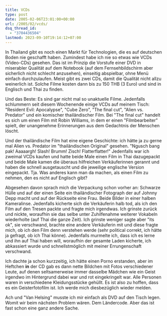 ```yaml
---
title: VCDs
type: post
date: 2005-02-06T23:01:00+00:00
url: /2005/02/vcds/
dsq_thread_id:
  - "3704436504"
lastmod: 2023-09-10T19:14:12+07:00
---
```

In Thailand gibt es noch einen Markt für Technologien, die es auf deutschen Boden nie geschafft haben. Zumindest habe ich nie so etwas wie VCDs (Video-CDs) gesehen. Das ist im Prinzip die Vorstufe einer DVD in miserabler Qualität auf dem Notebook (auf dem Fernsehbildschirm aber sicherlich nicht schlecht anzusehen), einseitig abspielbar, ohne Menü einfach durchzulaufen. Meist gibt es zwei CDs, damit die Qualität nicht allzu weinerlich ist. Solche Filme kosten dann bis zu 150 THB (3 Euro) und sind in Englisch und Thai zu finden.

Und das Beste: Es sind gar nicht mal so unaktuelle Filme. Jedenfalls schlummern seit diesem Wochenende einige VCDs auf meinem Tisch: "Resident Evil: Apocalypse", "Cube Zero", "The final cut", "Alien vs. Predator" und ein komischer thailändischer Film. Bei "The final cut" handelt es sich um einen Film mit Robin Williams, in dem er einen "Filmbearbeiter" spielt, der unangenehme Erinnerungen aus dem Gedachtnis der Menschen löscht.

Und der thailändische Film hat eine eigene Geschichte: ich hätte ja zu gerne mal Alien vs. Predator im "thailändischen Original" gesehen. "Ngusch bang pak! Aaaaargh! Slash! Brumm! Zisch! Flatterflatter!" Jedenfalls war ich zweimal VCDs kaufen und hatte beide Male einen Film in Thai dazugepackt und beide Male kamen die überaus hilfreichen Verkäuferinnen gerannt und haben die schnell ausgetauscht und die jeweilige englische Version eingepackt. Tja. Was anderes kann man da machen, als einen Film zu nehmen, den es nicht auf Englisch gibt?

Abgesehen davon sprach mich die Verpackung schon vorher an: Schwarze Hülle und auf der einen Seite ein thailändischer Fotograph der auf Johnny Depp macht und auf der Rückseite eine Frau. Beide Bilder in einer halben Kameralinse. Jedenfalls kicherte sich die Verkäuferin halb tod, als ich den Film auf den Tresen packte und fragte mich irgendwas. Ich grinste zurück und nickte, woraufhin sie das selbe unter Zuhilfenahme weiterer Vokabeln wiederholte (auf Thai die ganze Zeit). Ich grinste weniger sagte aber "its ok", sie verschwand, brachte eine andere Verkäuferin mit und diese fragte mich, ob ich den Film denn verstehen werde (sehr political correkt, ich hätte ja gefragt, ob ich Thai könne). Jedenfalls murmelte ich, dass ich es lerne und ihn auf Thai haben will, woraufhin der gesamte Laden kicherte, ich abkassiert wurde und schnellstmöglich mit meiner Errungenschaft verschwand.

Ich dachte ja schon kurzzeitig, ich hätte einen Porno erstanden, aber im Heftchen **in** der CD gab es dann nette Bildchen mit Fotos verschiedener Leute, auf denen seltsamerweise immer dasselbe Mädchen wie ein Geist irgendwo im Hintergrund dabei war und rot eingekringelt war. Alle Personen waren in verschiedene Kleidungsstücke gehüllt. Es ist also zu hoffen, dass es ein Geisterfotofilm ist. Ich werde mich diesbezüglich wieder melden.

Ach und "Van Helsing" musste ich mir einfach als DVD auf den Tisch legen. Womit wir beim nächsten Problem wären. Dem Ländercode. Aber das ist fast schon eine ganz andere Sache.
